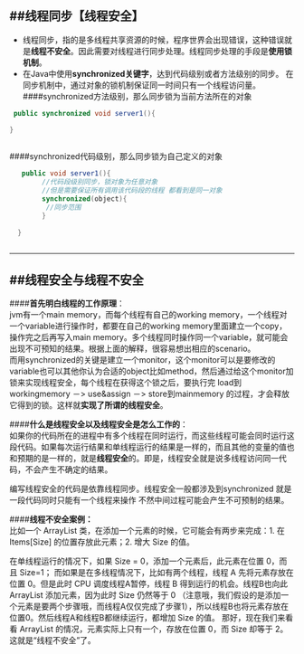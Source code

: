 ##线程同步【线程安全】
---   
* 线程同步，指的是多线程共享资源的时候，程序世界会出现错误，这种错误就是**线程不安全**。因此需要对线程进行同步处理。线程同步处理的手段是**使用锁机制**。
* 在Java中使用******synchronized关键字******，达到代码级别或者方法级别的同步。
在同步机制中，通过对象的锁机制保证同一时间只有一个线程访问量。
####synchronized方法级别，那么同步锁为当前方法所在的对象

```Java    
 public synchronized void server1(){

} 
   
```

####synchronized代码级别，那么同步锁为自己定义的对象  

```Java   
   public void server1(){
        //代码段级别同步，锁对象为任意对象
        //但是需要保证所有调用该代码段的线程 都看到是同一对象
        synchronized(object){
         //同步范围
        }
    
  }
   
```
---
##线程安全与线程不安全
---
####**首先明白线程的工作原理**：  
jvm有一个main   memory，而每个线程有自己的working   memory，一个线程对一个variable进行操作时，都要在自己的working   memory里面建立一个copy，操作完之后再写入main   memory。多个线程同时操作同一个variable，就可能会出现不可预知的结果。根据上面的解释，很容易想出相应的scenario。   
而用synchronized的关键是建立一个monitor，这个monitor可以是要修改的variable也可以其他你认为合适的object比如method，然后通过给这个monitor加锁来实现线程安全，每个线程在获得这个锁之后，要执行完   load到workingmemory   －>   use&assign   －>   store到mainmemory   的过程，才会释放它得到的锁。这样就**实现了所谓的线程安全**。

####**什么是线程安全以及线程安全是怎么工作的**：  
如果你的代码所在的进程中有多个线程在同时运行，而这些线程可能会同时运行这段代码。如果每次运行结果和单线程运行的结果是一样的，而且其他的变量的值也和预期的是一样的，就是**线程安全**的。即是，线程安全就是说多线程访问同一代码，不会产生不确定的结果。  

编写线程安全的代码是依靠线程同步。线程安全一般都涉及到synchronized 就是一段代码同时只能有一个线程来操作 不然中间过程可能会产生不可预制的结果。

####**线程不安全案例：**  
比如一个 ArrayList 类，在添加一个元素的时候，它可能会有两步来完成：1. 在 Items[Size] 的位置存放此元素；2. 增大 Size 的值。

在单线程运行的情况下，如果 Size = 0，添加一个元素后，此元素在位置 0，而且 Size=1； 而如果是在多线程情况下，比如有两个线程，线程 A 先将元素存放在位置 0。但是此时 CPU 调度线程A暂停，线程 B 得到运行的机会。线程B也向此 ArrayList 添加元素，因为此时 Size 仍然等于 0 （注意哦，我们假设的是添加一个元素是要两个步骤哦，而线程A仅仅完成了步骤1），所以线程B也将元素存放在位置0。然后线程A和线程B都继续运行，都增加 Size 的值。 那好，现在我们来看看 ArrayList 的情况，元素实际上只有一个，存放在位置 0，而 Size 却等于 2。这就是“线程不安全”了。
